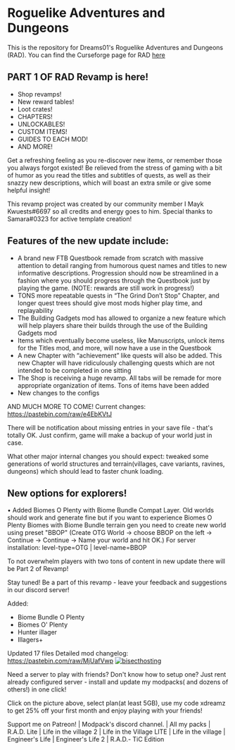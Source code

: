 # Roguelike Adventures and Dungeons
This is the repository for Dreams01's Roguelike Adventures and Dungeons (RAD). You can find the Curseforge page for RAD [here](https://www.curseforge.com/minecraft/modpacks/roguelike-adventures-and-dungeons)
## PART 1 OF RAD Revamp is here!

* Shop revamps! 
* New reward tables! 
* Loot crates! 
* CHAPTERS! 
* UNLOCKABLES! 
* CUSTOM ITEMS! 
* GUIDES TO EACH MOD! 
* AND MORE!

Get a refreshing feeling as you re-discover new items, or remember those you always forgot existed!
Be relieved from the stress of gaming with a bit of humor as you read the titles and subtitles of quests, as well as their snazzy new descriptions, which will boast an extra smile or give some helpful insight!

This revamp project was created by our community member I Mayk Kwuests#6697 so all credits and energy goes to him.
Special thanks to Samara#0323 for active template creation!

## Features of the new update include:

* A brand new FTB Questbook remade from scratch with massive attention to detail ranging from humorous quest names and titles to new informative descriptions. Progression should now be streamlined in a fashion where you should progress through the Questbook just by playing the game. (NOTE: rewards are still work in progress!)
* TONS more repeatable quests in “The Grind Don’t Stop” Chapter, and longer quest trees should give most mods higher play time, and replayability
* The Building Gadgets mod has allowed to organize a new feature which will help players share their builds through the use of the Building Gadgets mod
* Items which eventually become useless, like Manuscripts, unlock items for the Titles mod, and more, will now have a use in the Questbook
* A new Chapter with “achievement” like quests will also be added. This new Chapter will have ridiculously challenging quests which are not intended to be completed in one sitting
* The Shop is receiving a huge revamp. All tabs will be remade for more appropriate organization of items. Tons of items have been added
* New changes to the configs

AND MUCH MORE TO COME! Current changes: https://pastebin.com/raw/e4EbKVtJ

 

There will be notification about missing entries in your save file - that's totally OK.
Just confirm, game will make a backup of your world just in case.

 

What other major internal changes you should expect: tweaked some generations of world structures and terrain(villages, cave variants, ravines, dungeons) which should lead to faster chunk loading.

 

## New options for explorers!
• Added Biomes O Plenty with Biome Bundle Compat Layer. Old worlds should work and generate fine but if you want to experience Biomes O Plenty Biomes with Biome Bundle terrain gen you need to create new world using preset "BBOP" (Create OTG World -> choose BBOP on the left -> Continue -> Continue -> Name your world and hit OK.) For server installation: level-type=OTG | level-name=BBOP

 

To not overwhelm players with two tons of content in new update there will be Part 2 of Revamp!


Stay tuned! Be a part of this revamp - leave your feedback and suggestions in our discord server!

Added:
- Biome Bundle O Plenty
- Biomes O' Plenty
- Hunter illager
- Illagers+

Updated 17 files
Detailed mod changelog: https://pastebin.com/raw/MjUafVwp
[![bisecthosting](https://i.imgur.com/Og8jfwS.png)](https://bisecthosting.com/xdreamz)

Need a server to play with friends? Don't know how to setup one? Just rent already configured server - install and update my modpacks( and dozens of others!) in one click!

  Click on the picture above, select plan(at least 5GB), use my code xdreamz to get 25% off your first month and enjoy playing with your friends!

 Support me on Patreon! | Modpack's discord channel. | All my packs | R.A.D. Lite | Life in the village 2 | Life in the Village LITE | Life in the village | Engineer's Life | Engineer's Life 2 | R.A.D.- TiC Edition
